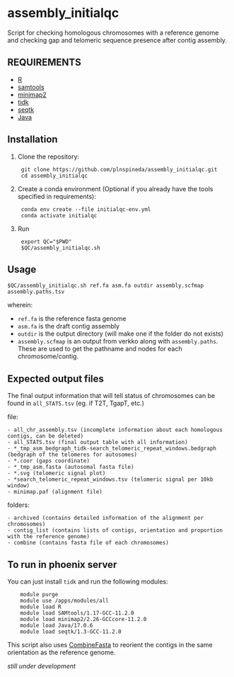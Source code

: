 # assembly_initialqc

Script for checking homologous chromosomes with a reference genome and checking gap and telomeric sequence presence after contig assembly.

## REQUIREMENTS

- [R](https://www.r-project.org)
- [samtools](http://www.htslib.org)
- [minimap2](https://github.com/lh3/minimap2)
- [tidk](https://github.com/tolkit/telomeric-identifier)
- [seqtk](https://github.com/lh3/seqtk)
- [Java](https://www.java.com/en/)

## Installation

1. Clone the repository:

        git clone https://github.com/plnspineda/assembly_initialqc.git
        cd assembly_initialqc

2. Create a conda environment (Optional if you already have the tools specified in requirements):

        conda env create --file initialqc-env.yml
        conda activate initialqc

3. Run

        export QC="$PWD"
        $QC/assembly_initialqc.sh

## Usage

    $QC/assembly_initialqc.sh ref.fa asm.fa outdir assembly.scfmap assembly.paths.tsv 

wherein:

- `ref.fa` is the reference fasta genome
- `asm.fa` is the draft contig assembly
- `outdir` is the output directory (will make one if the folder do not exists)
- `assembly.scfmap` is an output from verkko along with `assembly.paths`. These are used to get the pathname and nodes for each chromosome/contig.

## Expected output files

The final output information that will tell status of chromosomes can be found in `all_STATS.tsv` (eg. if T2T, TgapT, etc.)

file:

    - all_chr_assembly.tsv (incomplete information about each homologous contigs, can be deleted)
    - all_STATS.tsv (final output table with all information)
    - *_tmp_asm_bedgraph_tidk-search_telomeric_repeat_windows.bedgraph (bedgraph of the telomeres for autosomes)
    - *.coor (gaps coordinate)
    - *_tmp_asm.fasta (autosomal fasta file)
    - *.svg (telomeric signal plot)
    - *search_telomeric_repeat_windows.tsv (telomeric signal per 10kb window)
    - minimap.paf (alignment file)

folders:

    - archived (contains detailed information of the alignment per chromosomes)
    - contig_list (contains lists of contigs, orientation and proportion with the reference genome)
    - combine (contains fasta file of each chromosomes)

## To run in phoenix server

You can just install `tidk` and run the following modules:

        module purge
        module use /apps/modules/all
        module load R
        module load SAMtools/1.17-GCC-11.2.0
        module load minimap2/2.26-GCCcore-11.2.0
        module load Java/17.0.6
        module load seqtk/1.3-GCC-11.2.0

This script also uses [CombineFasta](https://github.com/njdbickhart/CombineFasta) to reorient the contigs in the same orientation as the reference genome.

*still under development*
